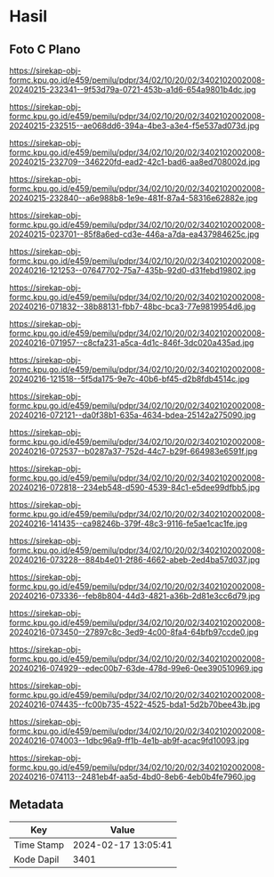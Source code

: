 # Hasil

## Foto C Plano

https://sirekap-obj-formc.kpu.go.id/e459/pemilu/pdpr/34/02/10/20/02/3402102002008-20240215-232341--9f53d79a-0721-453b-a1d6-654a9801b4dc.jpg

https://sirekap-obj-formc.kpu.go.id/e459/pemilu/pdpr/34/02/10/20/02/3402102002008-20240215-232515--ae068dd6-394a-4be3-a3e4-f5e537ad073d.jpg

https://sirekap-obj-formc.kpu.go.id/e459/pemilu/pdpr/34/02/10/20/02/3402102002008-20240215-232709--346220fd-ead2-42c1-bad6-aa8ed708002d.jpg

https://sirekap-obj-formc.kpu.go.id/e459/pemilu/pdpr/34/02/10/20/02/3402102002008-20240215-232840--a6e988b8-1e9e-481f-87a4-58316e62882e.jpg

https://sirekap-obj-formc.kpu.go.id/e459/pemilu/pdpr/34/02/10/20/02/3402102002008-20240215-023701--85f8a6ed-cd3e-446a-a7da-ea437984625c.jpg

https://sirekap-obj-formc.kpu.go.id/e459/pemilu/pdpr/34/02/10/20/02/3402102002008-20240216-121253--07647702-75a7-435b-92d0-d31febd19802.jpg

https://sirekap-obj-formc.kpu.go.id/e459/pemilu/pdpr/34/02/10/20/02/3402102002008-20240216-071832--38b88131-fbb7-48bc-bca3-77e9819954d6.jpg

https://sirekap-obj-formc.kpu.go.id/e459/pemilu/pdpr/34/02/10/20/02/3402102002008-20240216-071957--c8cfa231-a5ca-4d1c-846f-3dc020a435ad.jpg

https://sirekap-obj-formc.kpu.go.id/e459/pemilu/pdpr/34/02/10/20/02/3402102002008-20240216-121518--5f5da175-9e7c-40b6-bf45-d2b8fdb4514c.jpg

https://sirekap-obj-formc.kpu.go.id/e459/pemilu/pdpr/34/02/10/20/02/3402102002008-20240216-072121--da0f38b1-635a-4634-bdea-25142a275090.jpg

https://sirekap-obj-formc.kpu.go.id/e459/pemilu/pdpr/34/02/10/20/02/3402102002008-20240216-072537--b0287a37-752d-44c7-b29f-664983e6591f.jpg

https://sirekap-obj-formc.kpu.go.id/e459/pemilu/pdpr/34/02/10/20/02/3402102002008-20240216-072818--234eb548-d590-4539-84c1-e5dee99dfbb5.jpg

https://sirekap-obj-formc.kpu.go.id/e459/pemilu/pdpr/34/02/10/20/02/3402102002008-20240216-141435--ca98246b-379f-48c3-9116-fe5ae1cac1fe.jpg

https://sirekap-obj-formc.kpu.go.id/e459/pemilu/pdpr/34/02/10/20/02/3402102002008-20240216-073228--884b4e01-2f86-4662-abeb-2ed4ba57d037.jpg

https://sirekap-obj-formc.kpu.go.id/e459/pemilu/pdpr/34/02/10/20/02/3402102002008-20240216-073336--feb8b804-44d3-4821-a36b-2d81e3cc6d79.jpg

https://sirekap-obj-formc.kpu.go.id/e459/pemilu/pdpr/34/02/10/20/02/3402102002008-20240216-073450--27897c8c-3ed9-4c00-8fa4-64bfb97ccde0.jpg

https://sirekap-obj-formc.kpu.go.id/e459/pemilu/pdpr/34/02/10/20/02/3402102002008-20240216-074929--edec00b7-63de-478d-99e6-0ee390510969.jpg

https://sirekap-obj-formc.kpu.go.id/e459/pemilu/pdpr/34/02/10/20/02/3402102002008-20240216-074435--fc00b735-4522-4525-bda1-5d2b70bee43b.jpg

https://sirekap-obj-formc.kpu.go.id/e459/pemilu/pdpr/34/02/10/20/02/3402102002008-20240216-074003--1dbc96a9-ff1b-4e1b-ab9f-acac9fd10093.jpg

https://sirekap-obj-formc.kpu.go.id/e459/pemilu/pdpr/34/02/10/20/02/3402102002008-20240216-074113--2481eb4f-aa5d-4bd0-8eb6-4eb0b4fe7960.jpg


## Metadata

| Key        | Value               |
| ---------- | ------------------- |
| Time Stamp | 2024-02-17 13:05:41 |
| Kode Dapil | 3401                |



